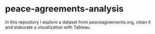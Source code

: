 # peace-agreements-analysis
In this repository I explore a dataset from peaceagreements.org, clean it and elaborate a visualization with Tableau.
